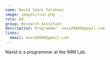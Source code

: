 ```yaml
---
name: Navid Imani Farahani
image: images/icon.png
role: RA
group: Research Assistant
description: Programmer  navid9800@gmail.com
links:
  email: navid9800@gmail.com
---
```


Navid is a programmer at the IMM Lab.

